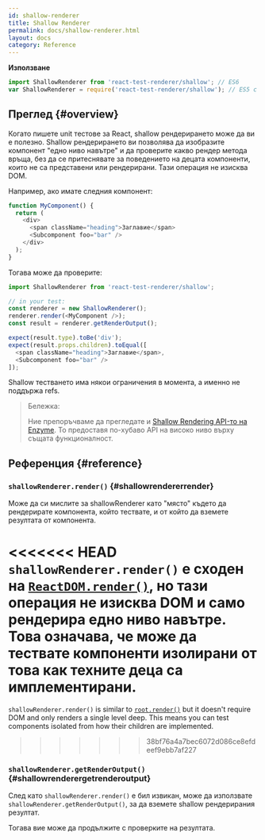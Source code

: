 ```yaml
---
id: shallow-renderer
title: Shallow Renderer
permalink: docs/shallow-renderer.html
layout: docs
category: Reference
---
```


**Използване**

```javascript
import ShallowRenderer from 'react-test-renderer/shallow'; // ES6
var ShallowRenderer = require('react-test-renderer/shallow'); // ES5 с npm
```

## Преглед {#overview}

Когато пишете unit тестове за React, shallow рендерирането може да ви е полезно. Shallow рендерирането ви позволява да изобразите компонент "едно ниво навътре" и да проверите какво рендер метода връща, без да се притеснявате за поведението на децата компоненти, които не са представени или рендерирани. Тази операция не изисква DOM.

Например, ако имате следния компонент:

```javascript
function MyComponent() {
  return (
    <div>
      <span className="heading">Заглавие</span>
      <Subcomponent foo="bar" />
    </div>
  );
}
```

Тогава може да проверите:

```javascript
import ShallowRenderer from 'react-test-renderer/shallow';

// in your test:
const renderer = new ShallowRenderer();
renderer.render(<MyComponent />);
const result = renderer.getRenderOutput();

expect(result.type).toBe('div');
expect(result.props.children).toEqual([
  <span className="heading">Заглавие</span>,
  <Subcomponent foo="bar" />
]);
```

Shallow тестването има някои ограничения в момента, а именно не поддържа refs.

> Бележка:
>
> Ние препоръчваме да прегледате и [Shallow Rendering API-то на Enzyme](https://airbnb.io/enzyme/docs/api/shallow.html). То предоставя по-хубаво API на високо ниво върху същата функционалност.

## Референция {#reference}

### `shallowRenderer.render()` {#shallowrendererrender}

Може да си мислите за shallowRenderer като "място" където да рендерирате компонента, който тествате, и от който да вземете резултата от компонента.

<<<<<<< HEAD
`shallowRenderer.render()` е сходен на [`ReactDOM.render()`](/docs/react-dom.html#render), но тази операция не изисква DOM и само рендерира едно ниво навътре. Това означава, че може да тествате компоненти изолирани от това как техните деца са имплементирани.
=======
`shallowRenderer.render()` is similar to [`root.render()`](/docs/react-dom-client.html#createroot) but it doesn't require DOM and only renders a single level deep. This means you can test components isolated from how their children are implemented.
>>>>>>> 38bf76a4a7bec6072d086ce8efdeef9ebb7af227

### `shallowRenderer.getRenderOutput()` {#shallowrenderergetrenderoutput}

След като `shallowRenderer.render()` е бил извикан, може да използвате `shallowRenderer.getRenderOutput()`, за да вземете shallow рендерирания резултат.

Тогава вие може да продължите с проверките на резултата.
